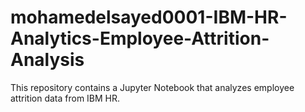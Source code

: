 # mohamedelsayed0001-IBM-HR-Analytics-Employee-Attrition-Analysis
This repository contains a Jupyter Notebook that analyzes employee attrition data from IBM HR.
